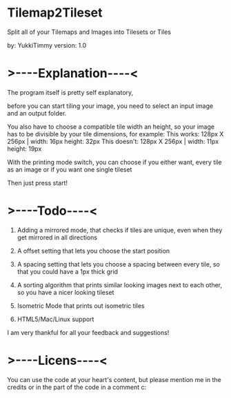 # Tilemap2Tileset
Split all of your Tilemaps and Images into Tilesets or Tiles

by: YukkiTimmy
version: 1.0


# >----Explanation----<
The program itself is pretty self explanatory,

before you can start tiling your image, you need
to select an input image and an output folder.

You also have to choose a compatible tile width an height,
so your image has to be divisible by your tile dimensions, for example: 
This works: 128px X 256px | width: 16px height: 32px
This doesn't: 128px X 256px | width: 11px height: 19px

With the printing mode switch, you can choose if you either want,
every tile as an image or if you want one single tileset

Then just press start!

# >----Todo----<
1. Adding a mirrored mode, that checks if tiles are unique,
   even when they get mirrored in all directions

2. A offset setting that lets you choose the start position

3. A spacing setting that lets you choose a spacing between every tile,
   so that you could have a 1px thick grid

4. A sorting algorithm that prints similar looking images 
   next to each other, so you have a nicer looking tileset

5. Isometric Mode that prints out isometric tiles

6. HTML5/Mac/Linux support

I am very thankful for all your feedback and suggestions!

# >----Licens----<
You can use the code at your heart's content, but please mention me
in the credits or in the part of the code in a comment c:
